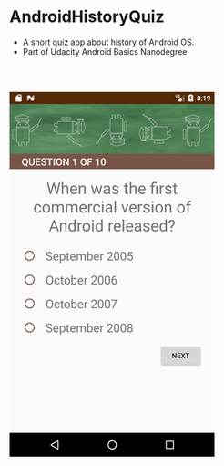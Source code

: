 # AndroidHistoryQuiz
* A short quiz app about history of Android OS.
* Part of Udacity Android Basics Nanodegree

<br>
<br>

![](/screenshot.png?raw=true "Screenshot")
